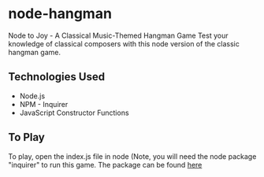 # node-hangman
Node to Joy - A Classical Music-Themed Hangman Game
Test your knowledge of classical composers with this node version of the classic hangman game.
## Technologies Used
- Node.js
- NPM - Inquirer
- JavaScript Constructor Functions
## To Play
To play, open the index.js file in node 
(Note, you will need the node package "inquirer" to run this game. The package can be found [here](https://www.npmjs.com/package/inquirer)
